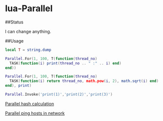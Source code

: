 lua-Parallel
============

##Status

I can change anything.

##Usage

```Lua
local T = string.dump

Parallel.For(1, 100, T(function(thread_no)
  TASK(function(i) print(thread_no .. " :" .. i) end)
end))

Parallel.For(1, 100, T(function(thread_no)
  TASK(function(i) return thread_no, math.pow(i, 2), math.sqrt(i) end)
end), print)

Parallel.Invoke('print(1)','print(2)','print(3)')

```

[Parallel hash calculation](/examples/hash.lua)

[Parallel ping hosts in network](/examples/pingnet.lua)
